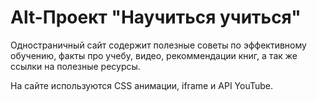 # Alt-Проект "Научиться учиться"

Одностраничный сайт содержит полезные советы по эффективному обучению, факты про учебу, видео, рекоммендации книг, а так же ссылки на полезные ресурсы.

На сайте используются CSS анимации, iframe и API YouTube.
